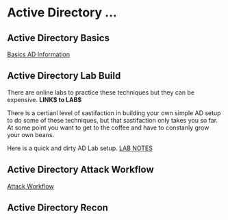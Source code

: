 # Active Directory ... 

## Active Directory Basics
[Basics AD Information](ActiveDirectoryBasicInformation.md)

## Active Directory Lab Build
There are online labs to practice these techniques but they can be expensive.  **LINK$ to LAB$**

There is a certianl level of sastifaction in building your own simple AD setup to do some of these techniques, but that sastifaction only takes you so far.  At some point you want to get to the coffee and have to constanly grow your own beans.

Here is a quick and dirty AD Lab setup.  [LAB NOTES](ActiveDirectoryLabBuild.md)
## Active Directory Attack Workflow
[Attack Workflow](ActiveDirectoryAttackWorkflow.md)

## Active Directory Recon



